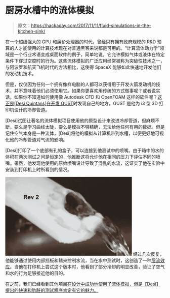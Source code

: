 # 厨房水槽中的流体模拟

> 原文：<https://hackaday.com/2017/11/11/fluid-simulations-in-the-kitchen-sink/>

在一个超级强大的 GPU 和廉价处理器的时代，曾经只有拥有政府规模的 R&D 预算的人才能使用的计算技术现在对普通黑客来说都是可用的。“计算流体动力学”领域是一个行业术语变成桌面软件的例子，简单地说，它允许模拟气体或液体在特定条件下穿过空腔时的行为。这些流体模拟的广泛应用经常被称为突破性技术之一，与阿波罗和航天飞机时代的方法相比，这使得 SpaceX 能够如此快速地开发他们的发动机技术。

但是，仅仅因为任何一个拥有像样电脑的人都可以获得用于开发火箭发动机的技术，并不意味着他们必须使用它。如果你更喜欢用传统的方式做事呢？或者说实话，如果你不知道如何使用像 Autodesk CFD 和 OpenFOAM 这样的软件呢？[这正是[Desi Quintans]在开发 GUST](https://www.thingiverse.com/thing:2594317)时发现自己的地方，GUST 是他为 i3 型 3D 打印机设计的冷却管道。

[Desi]试图让著名的流体模拟项目使用他的原型设计来改进冷却管道，但麻烦不断。要么是学习曲线太陡，要么是模拟不够精确，无法给他任何有用的数据。但是记住空气本身是一种流体，[Desi]将他的模拟从计算机带到水槽，以便更好地可视化他的冷却管道对气流的影响。

[Desi]打印了一个底部有孔的盒子，可以连接到他测试中的喷嘴。由于箱中的水的体积在两次测试之间是恒定的，他推断这将允许他在相同的压力下评估不同的喷嘴。果然，他发现他使用的原始喷嘴设计导致了混乱的水流，这证实了他在实验中安装到打印机上时所看到的情况。

[![](img/ea17de6d64a10295f9fd3b5d5bf9b6f7.png)](https://hackaday.com/wp-content/uploads/2017/11/fluidsim_detail.jpg) 经过几次反复，他能够通过使用内部挡板和鳍来控制水流，当在水中测试时，这创造了一种[层流效应](https://hackaday.com/2013/10/05/a-laminar-flow-nozzle/)。当他在打印机上尝试这个版本时，他看到了部分冷却的明显改善，验证了空气和水的行为足够接近他的目的。

在之前，我们已经看到其他项目[在设计中成功地使用了流体模拟，但是【Desi】提出的快速和肮脏的测试程序肯定有它的魅力。](https://hackaday.com/2017/10/16/the-fine-art-of-heating-and-cooling-your-beans/)